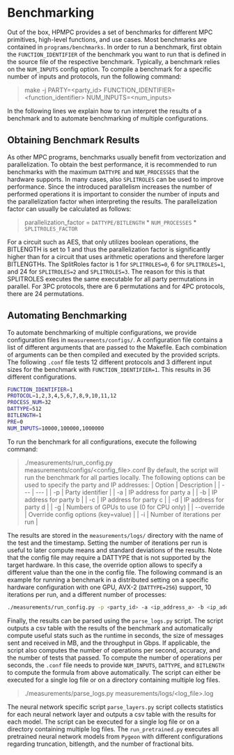 # Benchmarking

Out of the box, HPMPC provides a set of benchmarks for different MPC primitives, high-level functions, and use cases. 
Most benchmarks are contained in `programs/benchmarks`. 
In order to run a benchmark, first obtain the `FUNCTION_IDENTIFIER` of the benchmark you want to run that is defined in the source file of the respective benchmark.
Typically, a benchmark relies on the `NUM_INPUTS` config option.
To compile a benchmark for a specific number of inputs and protocols, run the following command:
> make -j PARTY=<party_id> FUNCTION_IDENTIFIER=\<function_identifier\> NUM_INPUTS=\<num_inputs\>

In the following lines we explain how to run interpret the results of a benchmark and to automate benchmarking of multiple configurations.

## Obtaining Benchmark Results

As other MPC programs, benchmarks usually benefit from vectorization and parallelization.
To obtain the best performance, it is recommended to run benchmarks with the maximum `DATTYPE` and `NUM_PROCESSES` that the hardware supports. In many cases, also `SPLITROLES` can be used to improve performance.
Since the introduced parallelism increases the number of performed operations it is important to consider the number of inputs and the parallelization factor when interpreting the results.
The parallelization factor can usually be calculated as follows:
> parallelization_factor = `DATTYPE/BITLENGTH` * `NUM_PROCESSES` * `SPLITROLES_FACTOR`

For a circuit such as AES, that only utilizes boolean operations, the BITLENGTH is set to 1 and thus the parallelization factor is significantly higher than for a circuit that uses arithmetic operations and therefore larger BITLENGTHs.
The SplitRoles factor is 1 for `SPLITROLES=0`, 6 for `SPLITROLES=1`, and 24 for `SPLITROLES=2` and `SPLITROLES=3`.
The reason for this is that SPLITROLES executes the same executable for all party permutations in parallel. For 3PC protocols, there are 6 permutations and for 4PC protocols, there are 24 permutations.

## Automating Benchmarking

To automate benchmarking of multiple configurations, we provide configuration files in `measurements/configs/`.
A configuration file contains a list of different arguments that are passed to the Makefile. 
Each combination of arguments can be then compiled and executed by the provided scripts.
The following `.conf` file tests 12 different protocols and 3 different input sizes for the benchmark with `FUNCTION_IDENTIFIER=1`. This results in 36 different configurations.
```bash
FUNCTION_IDENTIFIER=1
PROTOCOL=1,2,3,4,5,6,7,8,9,10,11,12
PROCESS_NUM=32
DATTYPE=512
BITLENGTH=1
PRE=0
NUM_INPUTS=10000,100000,1000000
```

To run the benchmark for all configurations, execute the following command:
> ./measurements/run_config.py measurements/configs/<config_file>.conf
By default, the script will run the benchmark for all parties locally. The following options can be used to specify the party and IP addresses:
| Option | Description |
| --- | --- |
| -p | Party identifier |
| -a | IP address for party a |
| -b | IP address for party b |
| -c | IP address for party c |
| -d | IP address for party d |
| -g | Numbers of GPUs to use (0 for CPU only) |
| --override | Override config options (key=value) |
| -i | Number of iterations per run |

The results are stored in the `measurements/logs/` directory with the name of the test and the timestamp. 
Setting the number of iterations per run is useful to later compute means and standard deviations of the results. 
Note that the config file may require a DATTYPE that is not supported by the target hardware. In this case, the override option allows to specify a different value than the one in the config file.
The following command is an example for running a benchmark in a distributed setting on a specific hardware configuration with one GPU, AVX-2 (`DATTYPE=256`) support, 10 iterations per run, and a different number of processes:

```bash
./measurements/run_config.py -p <party_id> -a <ip_address_a> -b <ip_address_b> -c <ip_address_c> -d <ip_address_d> -g 1 -i 10 measurements/configs/<config_file>.conf --override DATTYPE=256 PROCESS_NUM=12,24
```

Finally, the results can be parsed using the `parse_logs.py` script. The script outputs a csv table with the results of the benchmark and automatically compute useful stats such as the runtime in seconds, the size of messages sent and received in MB, and the throughput in Gbps. If applicable, the script also computes the number of operations per second, accuracy, and the number of tests that passed.
To compute the number of operations per seconds, the `.conf` file needs to provide `NUM_INPUTS`, `DATTYPE`, and `BITLENGTH` to compute the formula from above automatically.
The script can either be executed for a single log file or on a directory containing multiple log files.
> ./measurements/parse_logs.py measurements/logs/<log_file>.log

The neural network specific script `parse_layers.py` script collects statistics for each neural network layer and outputs a csv table with the results for each model. The script can be executed for a single log file or on a directory containing multiple log files.
The `run_pretrained.py` executes all pretrained neural network models from `Pygeon` with different configurations regarding truncation, bitlength, and the number of fractional bits.

